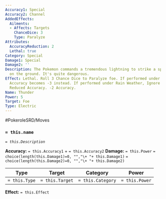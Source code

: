 ```yaml
---
Accuracy1: Special
Accuracy2: Channel
AddedEffects:
  Ailments:
  - Affects: Targets
    ChanceDice: 3
    Type: Paralyze
Attributes:
  AccuracyReduction: 2
  Lethal: true
Category: Special
Damage1: Special
Damage2: ''
Description: The Pokemon commands a tremendous lightning to strike a specific point
  on the ground. It's quite dangerous.
Effect: Lethal. Roll 3 Chance Dice to Paralyze foe. If performed under Sunny Weather,
  Accuracy becomes -3 instead. If performed under Rain Weather, Ignore this Moves
  Reduced Accuracy. -2 Accuracy.
Name: Thunder
Power: 5
Target: Foe
Type: Electric
---
```


#PokeroleSRD/Moves

### `= this.name` 
*`= this.Description`*

**Accuracy:** `= this.Accuracy1` + `= this.Accuracy2`
**Damage:** `= this.Power` `= choice(length(this.Damage1)=0, "","\+ "+ this.Damage1)` `= choice(length(this.Damage2)=0, "","\+ "+ this.Damage2)`

| Type          | Target          | Category          | Power          |
| ------------- | --------------- | ----------------  | -------------- |
| `= this.Type` | `= this.Target` | `= this.Category` | `= this.Power` | 

**Effect:** `= this.Effect`